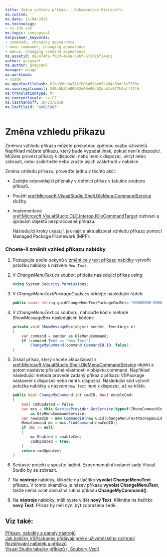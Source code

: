 ```yaml
---
title: Změna vzhledu příkazu | Dokumentace Microsoftu
ms.custom: ''
ms.date: 11/04/2016
ms.technology:
- vs-ide-sdk
ms.topic: conceptual
helpviewer_keywords:
- commands, changing appearance
- menu commands, changing appearance
- menus, changing command appearance
ms.assetid: da2474fa-f92d-4e9e-b8bf-67c61bf249c2
author: gregvanl
ms.author: gregvanl
manager: douge
ms.workload:
- vssdk
ms.openlocfilehash: 61ba39bc8a312fb06499bed7ca94e33dc5e7153e
ms.sourcegitcommit: 240c8b34e80952d00e90c52dcb1a077b9aff47f6
ms.translationtype: MT
ms.contentlocale: cs-CZ
ms.lasthandoff: 10/23/2018
ms.locfileid: "49825983"
---
```

# <a name="change-the-appearance-of-a-command"></a>Změna vzhledu příkazu
Změnou vzhledu příkazu můžete poskytnou zpětnou vazbu uživatelů. Například můžete příkazu, který bude vypadat jinak, pokud není k dispozici. Můžete provést příkazy k dispozici nebo není k dispozici, skrýt nebo zobrazit, nebo zaškrtněte nebo zrušte jejich zaškrtnutí v nabídce.  
  
 Změna vzhledu příkazu, proveďte jednu z těchto akcí:  
  
- Zadejte odpovídající příznaky v definici příkaz v tabulce souboru příkazů.  
  
- Použití <xref:Microsoft.VisualStudio.Shell.OleMenuCommandService> služby.  
  
- Implementace <xref:Microsoft.VisualStudio.OLE.Interop.IOleCommandTarget> rozhraní a úpravám objektů nezpracované příkazu.  
  
  Následující kroky ukazují, jak najít a aktualizovat vzhledu příkazu pomocí Managed Package Framework (MPF).  
  
### <a name="to-change-the-appearance-of-a-menu-command"></a>Chcete-li změnit vzhled příkazu nabídky  
  
1.  Postupujte podle pokynů v [změní celý text příkazu nabídky](../extensibility/changing-the-text-of-a-menu-command.md) vytvořit položku nabídky s názvem `New Text`.  
  
2.  V *ChangeMenuText.cs* soubor, přidejte následující příkaz using:  
  
    ```csharp  
    using System.Security.Permissions;  
    ```  
  
3.  V *ChangeMenuTextPackageGuids.cs* přidejte následující řádek:  
  
    ```csharp  
    public const string guidChangeMenuTextPackageCmdSet= "00000000-0000-0000-0000-00000000";  // get the GUID from the .vsct file  
    ```  
  
4.  V *ChangeMenuText.cs* souboru, nahraďte kód v metodě ShowMessageBox následujícím kódem:  
  
    ```csharp  
    private void ShowMessageBox(object sender, EventArgs e)  
    {  
        var command = sender as OleMenuCommand;  
        if (command.Text == "New Text")  
            ChangeMyCommand(command.CommandID.ID, false);
    }  
    ```  
  
5.  Získat příkaz, který chcete aktualizovat z <xref:Microsoft.VisualStudio.Shell.OleMenuCommandService> objekt a potom nastavte příslušné vlastnosti v objektu command. Například následující metoda provede zadaný příkaz z příkazu VSPackage nastavení k dispozici nebo není k dispozici. Následující kód vytvoří položka nabídky s názvem `New Text` není k dispozici, až se kliklo.  
  
    ```csharp  
    public bool ChangeMyCommand(int cmdID, bool enableCmd)  
    {  
        bool cmdUpdated = false;  
        var mcs = this.ServiceProvider.GetService(typeof(IMenuCommandService))  
            as OleMenuCommandService;  
        var newCmdID = new CommandID(new Guid(ChangeMenuTextPackageGuids.guidChangeMenuTextPackageCmdSet), cmdID);  
        MenuCommand mc = mcs.FindCommand(newCmdID);  
        if (mc != null)  
        {  
            mc.Enabled = enableCmd;  
            cmdUpdated = true;  
        }  
        return cmdUpdated;
    }  
    ```  
  
6.  Sestavte projekt a spusťte ladění. Experimentální instanci sady Visual Studio by se zobrazit.  
  
7.  Na **nástroje** nabídky, klikněte na tlačítko **vyvolat ChangeMenuText** příkazu. V tomto okamžiku je název příkazu **vyvolat ChangeMenuText**, takže nemá volat obslužná rutina příkazu **ChangeMyCommand()**.  
  
8.  Na **nástroje** nabídky, měli byste vidět **nový Text**. Klikněte na tlačítko **nový Text**. Příkaz by měl nyní být zobrazena šedě.  
  
## <a name="see-also"></a>Viz také:  
 [Příkazy, nabídky a panely nástrojů](../extensibility/internals/commands-menus-and-toolbars.md)   
 [Jak balíčky VSPackages přidávají prvky uživatelského rozhraní](../extensibility/internals/how-vspackages-add-user-interface-elements.md)   
 [Rozšiřování nabídek a příkazů](../extensibility/extending-menus-and-commands.md)   
 [Visual Studio tabulky příkazů (. Soubory Vsct)](../extensibility/internals/visual-studio-command-table-dot-vsct-files.md)
